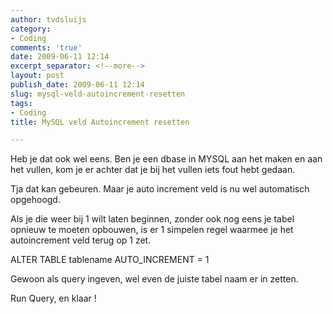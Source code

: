 ```yaml
---
author: tvdsluijs
category:
- Coding
comments: 'true'
date: 2009-06-11 12:14
excerpt_separator: <!--more-->
layout: post
publish_date: 2009-06-11 12:14
slug: mysql-veld-autoincrement-resetten
tags:
- Coding
title: MySQL veld Autoincrement resetten

---
```

Heb je dat ook wel eens. Ben je een dbase in MYSQL aan het maken en aan het
vullen, kom je er achter dat je bij het vullen iets fout hebt gedaan.  
  
Tja dat kan gebeuren. Maar je auto increment veld is nu wel automatisch
opgehoogd.  
  
Als je die weer bij 1 wilt laten beginnen, zonder ook nog eens je tabel
opnieuw te moeten opbouwen, is er 1 simpelen regel waarmee je het
autoincrement veld terug op 1 zet.  
  
ALTER TABLE tablename AUTO_INCREMENT = 1  
  
Gewoon als query ingeven, wel even de juiste tabel naam er in zetten.  
  
Run Query, en klaar !

